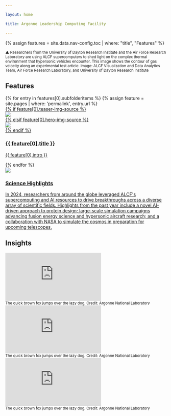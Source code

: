 ```yaml
---

layout: home

title: Argonne Leadership Computing Facility

---
```

{% assign features = site.data.nav-config.toc | where: "title", "Features" %}



<div class='home--content-wrapper'>

<div class="home--hero-caption">
	<small>
		&#9650; Researchers from the University of Dayton Research Institute and the Air Force Research Laboratory are using ALCF supercomputers to shed light on the complex thermal environment that hypersonic vehicles encounter. This image shows the contour of gas velocity along an experimental test article.
		<span class="credit">Image: ALCF Visualization and Data Analytics Team, Air Force Research Laboratory, and University of Dayton Research Institute</span>
	</small>
</div>


 

<div class="home--features-wrapper">
	<div class="content-wrapper">
		<h2>Features</h2>
			{% for entry in features[0].subfolderitems %}
			{% assign feature = site.pages | where: 'permalink', entry.url %}			  
			  <div class="teaser">
			    <a href="{{ site.url }}/{{ entry.url }}">
			    	<div class="image-wrapper">
			    		{% if feature[0].teaser-img-source %}
			    		<div><img src="{{ site.url }}/assets/images/{{ feature[0].teaser-img-source }}"></div>
			    		{% elsif feature[0].hero-img-source %}
			    		<div><img src="{{ site.url }}/assets/images/{{ feature[0].hero-img-source }}"></div>
			    		{% endif %}
			    		<div class="hover-scrim"></div>
			    	</div>
			    	<div class="content-wrapper">
			    		<h3>{{ feature[0].title }}</h3>
			    		<p>{{ feature[0].intro }}</p>
			    	</div>
			    </a>
			  </div>		 
			{% endfor %}	
			<div class="teaser">
			    <a href="{{ site.url }}/science/highlights">
			    	<div class="image-wrapper">
			    		<div><img src="{{ site.url }}/assets/images/ALCF-MProtDPO.png"></div>
			    		<div class="hover-scrim"></div>
			    	</div>
			    	<div class="content-wrapper">
			    		<h3>Science Highlights</h3>
			    		<p>In 2024, researchers from around the globe leveraged ALCF's supercomputing and AI resources to drive breakthroughs across a diverse array of scientific fields. Highlights from the past year include a novel AI-driven approach to protein design; large-scale simulation campaigns advancing fusion energy science and hypersonic aircraft research; and a collaboration with NASA to simulate the cosmos in preparation for upcoming telescopes.</p>
			    	</div>
			    </a>
			  </div>	
	</div>
</div>



<div class="home--video-wrapper">
	<!-- <div class="content-wrapper"> -->
		<h2>Insights</h2>
		<div class='embed-1'>
			<div class="embed-wrapper">
				<iframe src="https://www.youtube.com/embed/ryGbG0va0NI?si=s-30w8lgeWcWywIj" title="YouTube video player" frameborder="0" allow="accelerometer; autoplay; clipboard-write; encrypted-media; gyroscope; picture-in-picture; web-share" allowfullscreen></iframe>
			</div>
			<small class='caption'>
				The quick brown fox jumps over the lazy dog. <span class="credit">Credit: Argonne National Laboratory</span>
			</small>
		</div>
		<div class='embed-2'>
			<div class="embed-wrapper">
				<iframe src="https://www.youtube.com/embed/p73JPSPTzVo?si=Zu_4Jz_E0jADcypf" title="YouTube video player" frameborder="0" allow="accelerometer; autoplay; clipboard-write; encrypted-media; gyroscope; picture-in-picture; web-share" allowfullscreen></iframe>
			</div>
			<small class='caption'>
				The quick brown fox jumps over the lazy dog. <span class="credit">Credit: Argonne National Laboratory</span>
			</small>
		</div>
		<div class='embed-3'>
			<div class="embed-wrapper">
				<iframe src="https://www.youtube.com/embed/YpB6kQ_i9pA?si=DG9_nDvX8sXvzzMn" title="YouTube video player" frameborder="0" allow="accelerometer; autoplay; clipboard-write; encrypted-media; gyroscope; picture-in-picture; web-share" allowfullscreen></iframe>
			</div>
			<small class='caption'>
				The quick brown fox jumps over the lazy dog. <span class="credit">Credit: Argonne National Laboratory</span>
			</small>
		</div>
	<!-- </div> -->
</div>

</div><!-- End home--content-wrapper -->




